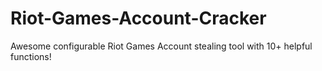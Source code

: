 # Riot-Games-Account-Cracker
Awesome configurable Riot Games Account stealing tool with 10+ helpful functions!
